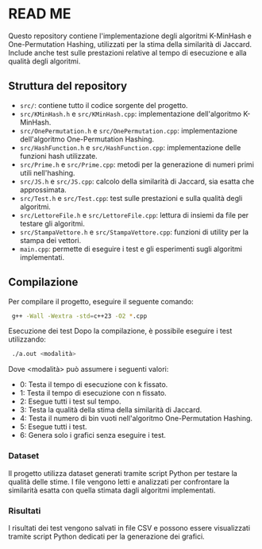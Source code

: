 # READ ME
Questo repository contiene l'implementazione degli algoritmi K-MinHash e One-Permutation Hashing, utilizzati per la stima della similarità di Jaccard. Include anche test sulle prestazioni relative al tempo di esecuzione e alla qualità degli algoritmi.

## Struttura del repository
- `src/`: contiene tutto il codice sorgente del progetto.
- `src/KMinHash.h` e `src/KMinHash.cpp`: implementazione dell'algoritmo K-MinHash.
- `src/OnePermutation.h` e `src/OnePermutation.cpp`: implementazione dell'algoritmo One-Permutation Hashing.
- `src/HashFunction.h` e `src/HashFunction.cpp`: implementazione delle funzioni hash utilizzate.
- `src/Prime.h` e `src/Prime.cpp`: metodi per la generazione di numeri primi utili nell'hashing.
- `src/JS.h` e `src/JS.cpp`: calcolo della similarità di Jaccard, sia esatta che approssimata.
- `src/Test.h` e `src/Test.cpp`: test sulle prestazioni e sulla qualità degli algoritmi.
- `src/LettoreFile.h` e `src/LettoreFile.cpp`: lettura di insiemi da file per testare gli algoritmi.
- `src/StampaVettore.h` e `src/StampaVettore.cpp`: funzioni di utility per la stampa dei vettori.
- `main.cpp`: permette di eseguire i test e gli esperimenti sugli algoritmi implementati.

## Compilazione
Per compilare il progetto, eseguire il seguente comando:
```bash
 g++ -Wall -Wextra -std=c++23 -O2 *.cpp
```

Esecuzione dei test
Dopo la compilazione, è possibile eseguire i test utilizzando:
```bash
 ./a.out <modalità>
```

Dove <modalità> può assumere i seguenti valori:
- 0: Testa il tempo di esecuzione con k fissato.
- 1: Testa il tempo di esecuzione con n fissato.
- 2: Esegue tutti i test sul tempo.
- 3: Testa la qualità della stima della similarità di Jaccard.
- 4: Testa il numero di bin vuoti nell'algoritmo One-Permutation Hashing.
- 5: Esegue tutti i test.
- 6: Genera solo i grafici senza eseguire i test.

### Dataset
Il progetto utilizza dataset generati tramite script Python per testare la qualità delle stime. I file vengono letti e analizzati per confrontare la similarità esatta con quella stimata dagli algoritmi implementati.

### Risultati
I risultati dei test vengono salvati in file CSV e possono essere visualizzati tramite script Python dedicati per la generazione dei grafici.

